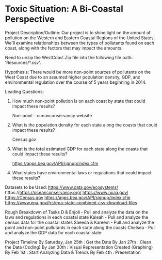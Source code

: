 # Toxic Situation: A Bi-Coastal Perspective

Project Description/Outline: Our project is to shine light on the amount of pollution on the Western and Eastern Coastal Regions of the United States. We'll examine relationships between the types of pollutants found on each coast, along with the factors that may impact the amounts.

Need to unzip the WestCoast.Zip file into the following file path:  'Resources/*.csv'.

Hypothesis:
There would be more non-point sources of pollutants on the West Coast due to an assumed higher population density, GDP, and environmental regulation over the course of 5 years beginning in 2014.

Leading Questions:
1.  How much non-point pollution is on each coast by state that could impact these results?

	Non-point - oceanconservancy website

2.  What is the population density for each state along the coasts that could impact these results?

	Census.gov

3.  What is the total estimated GDP for each state along the coasts that could impact these results?

	https://apps.bea.gov/API/signup/index.cfm

4.  What states have environmental laws or regulations that could impact these results?


Datasets to be Used: 
https://www.data.gov/ecosystems/
https://https://oceanconservancy.org/
https://www.noaa.gov/
https://Census.gov
https://apps.bea.gov/API/signup/index.cfm
https://www.epa.gov/frs/epa-state-combined-csv-download-files


Rough Breakdown of Tasks
D  & Enjoli - Pull and analyze the data on the laws and regulations in each coastal state
Kaleah - Pull and analyze the census data for the coastal states
Saeeda & Kareem - Pull and analyze the point and non-point pollutants in each state along the coasts
Chelsea - Pull and analyze the GDP data for each coastal state

Project Timeline
By Saturday, Jan 25th : Get the Data
By Jan 27th : Clean the Data (Coding)
By Jan 30th : Visual Representation Created (Graphing)
By Feb 1st : Start Analyzing Data & Trends
By Feb 4th : Presentation


